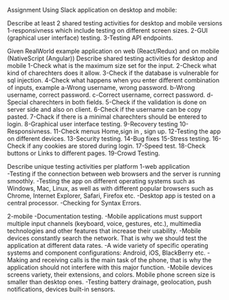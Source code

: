  Assignment
Using Slack application on desktop and mobile:

Describe at least 2 shared testing activities for desktop and mobile versions
1-responsivness which include testing  on different screen sizes. 
2-GUI (graphical user interface) testing. 
3-Testing API endpoints.

Given RealWorld example application on web (React/Redux) and on mobile (NativeScript (Angular))
Describe shared testing activities for desktop and mobile
1-Check what is the maximum size set for the input.
2-Check what kind of charechters does it allow. 
3-Check if the database is vulnerable for sql injection.
4-Check what happens when you enter different combination of inputs, example 
a-Wrong username, wrong password. 
b-Wrong username, correct password. 
c-Correct username, correct password. 
d-Special charechters in both fields. 
5-Check if the validation is done on server side and also on client. 
6-Check if the username can be copy pasted. 
7-Chack if there is a minimal charechters should be entered to login. 
8-Graphical user interface testing.
9-Recovery testing
10-Responsivness. 
11-Check menus Home,sign in , sign up. 
12-Testing the app on different devices.
13-Security testing.
14-Bug fixes
15-Stress testing.
16-Check if any cookies are stored during login.
17-Speed test.
18-Check buttons or Links to different pages.
19-Crowd Testing.


Describe unique testing activities per platform
1-web application  
-Testing if the connection between web browsers and the server is running smoothly.
-Testing the app on different operating systems such as Windows, Mac, Linux, as well as with different popular browsers such as Chrome, Internet Explorer, Safari, Firefox etc.
-Desktop app is tested on a central processor.
-Checking for Syntax Errors.

2-mobile
-Documentation testing. 
-Mobile applications must support multiple input channels (keyboard, voice, gestures, etc.), multimedia technologies and other features that increase their usability.
-Mobile devices constantly search the network. That is why we should test the application at different data rates.
-A wide variety of specific operating systems and component configurations: Android, iOS, BlackBerry
etc.
-Making and receiving calls is the main task of the phone, that is why the application should not interfere with this major function.
-Mobile devices screens variety, their extensions, and colors. Mobile phone screen size is smaller than desktop ones.
-Testing battery drainage, geolocation, push notifications, devices built-in sensors.

